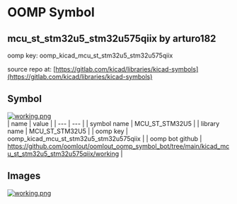 # OOMP Symbol  
## mcu_st_stm32u5_stm32u575qiix  by arturo182  
  
oomp key: oomp_kicad_mcu_st_stm32u5_stm32u575qiix  
  
source repo at: [https://gitlab.com/kicad/libraries/kicad-symbols](https://gitlab.com/kicad/libraries/kicad-symbols)  
## Symbol  
  
[![working.png](working_600.png)](working.png)  
| name | value | 
| --- | --- | 
| symbol name | MCU_ST_STM32U5 | 
| library name | MCU_ST_STM32U5 | 
| oomp key | oomp_kicad_mcu_st_stm32u5_stm32u575qiix | 
| oomp bot github | https://github.com/oomlout/oomlout_oomp_symbol_bot/tree/main/kicad_mcu_st_stm32u5_stm32u575qiix/working | 
## Images  
  
[![working.png](working_140.png)](working.png)  
